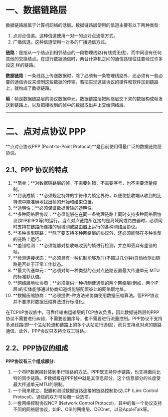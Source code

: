 # 一、数据链路层

数据链路层属于计算机网络的低层。数据链路层使用的信道主要有以下两种类型:

1. 点对点信道。这种信道使用一对一的点对点通信方式。
2. 广播信道。这种信道使用一对多的广播通信方式。



**链路**：是指从一个结点到相邻结点的一段物理线路(有线或无线)，而中间没有任何其他的交换结点。在进行数据通信时，两台计算机之间的通信路径往往要经过许多段这
样的链路。

**数据链路**：一条线路上传送数据时，除了必须有一条物理线路外，还必须有一些必要的通信协议来控制这些数据的传输。若把实现这些协议的硬件和软件加到链路上，就构成了数据链路。

**帧**：帧是数据链路层的协议数据单元。数据链路层把网络层交下来的数据构成帧发送到链路上，以及把接收到的帧中的数据取出并上交给网络层。

------



# 二、点对点协议 PPP

**点对点协议PPP (Point-to-Point Protocol)**是目前使用得最广泛的数据链路层协议。



## 2.1、PPP 协议的特点

1. **简单：**对数据链路层的帧，不需要纠错，不需要序号，也不需要流量控制。
2. **封装成帧：**必须规定特殊的字符作为帧定界符，以便使接收端从收到的比特流中能准确地找出帧的开始和结束位置。
3. **透明性：**必须保证数据传输的透明性。
4. **多种网络层协议：**必须能够在在同一条物理链路上同时支持多种网络层协议(如IP和IPX等)的运行。当点对点链路所连接的是局域网或路由器时，必须同时支持在链路所连接的局域网或路由器上运行的各种网络层协议。
5. **多种类型链路：**除了要支持多种网络层的协议外，还必须能够在多种类型的链路上运行。
6. **差错检测：**必须能够对接收端收到的帧进行检测，并立即丢弃有差错的帧。
7. **检测连接状态：**必须具有一种机制能够及时(不超过几分钟)自动检测出链路是否处于正常工作状态。
8. **最大传送单元：**必须对每一种类型的点对点链路设置最大传送单元
	MTU的标准默认值。
9. **网络层地址协商：**必须提供一种机制使通信的两个网络层(例如，两个IP层)的实体能够通过协商知道或能够配置彼此的网络层地址。
10. **数据压缩协商：**必须提供-种方法来协商使用数据压缩算法。但PPP协议并不要求将数据压缩算法进行标准化。

在TCP/IP协议族中，可靠传输由运输层的TCP协议负责，因此数据链路层的PPP协议不需要进行纠错，不需要设置序号，也不需要进行流量控制。PPP协议不支持多点线路(即一个主站轮流和链路上的多个从站进行通信)，而只支持点对点的链路通信。此外，PPP协议只支持全双工链路。



## 2.2、PPP协议的组成

**PPP协议有三个组成部分:**

1. 一个将IP数据报封装到串行链路的方法。PPP既支持异步链路，也支持面向比特的同步链路。IP数据报在PPP帧中就是其信息部分。这个信息部分的长度受最大传送单元MTU的限制。
2.  一个用来建立、配置和测试数据链路连接的链路控制协议LCP (Link Control  Protocol)。通信的双方可协商一些选项。
3. 一套网络控制协议NCP (Network Control Protocol)，其中的每一个协议支持不同的网络层协议，如IP、OSI的网络层、DECnet，以及AppleTalk等。